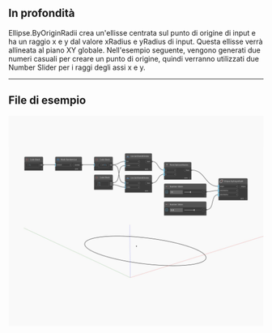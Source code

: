 ## In profondità
Ellipse.ByOriginRadii crea un'ellisse centrata sul punto di origine di input e ha un raggio x e y dal valore xRadius e yRadius di input. Questa ellisse verrà allineata al piano XY globale. Nell'esempio seguente, vengono generati due numeri casuali per creare un punto di origine, quindi verranno utilizzati due Number Slider per i raggi degli assi x e y.
___
## File di esempio

![ByOriginRadii](./Autodesk.DesignScript.Geometry.Ellipse.ByOriginRadii_img.jpg)

